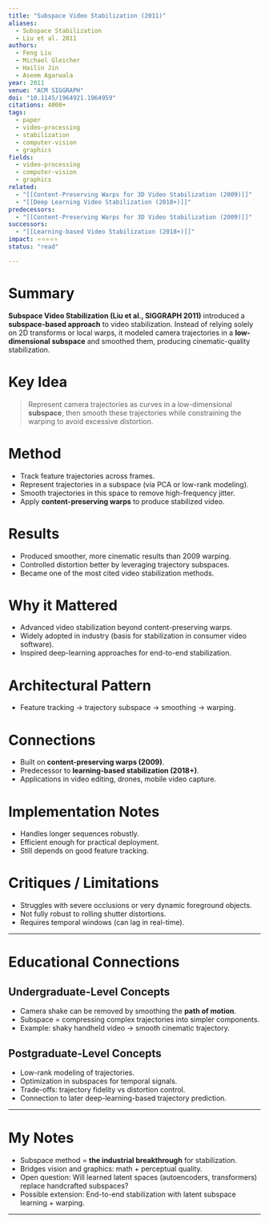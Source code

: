 ```yaml
---
title: "Subspace Video Stabilization (2011)"
aliases:
  - Subspace Stabilization
  - Liu et al. 2011
authors:
  - Feng Liu
  - Michael Gleicher
  - Hailin Jin
  - Aseem Agarwala
year: 2011
venue: "ACM SIGGRAPH"
doi: "10.1145/1964921.1964959"
citations: 4000+
tags:
  - paper
  - video-processing
  - stabilization
  - computer-vision
  - graphics
fields:
  - video-processing
  - computer-vision
  - graphics
related:
  - "[[Content-Preserving Warps for 3D Video Stabilization (2009)]]"
  - "[[Deep Learning Video Stabilization (2018+)]]"
predecessors:
  - "[[Content-Preserving Warps for 3D Video Stabilization (2009)]]"
successors:
  - "[[Learning-based Video Stabilization (2018+)]]"
impact: ⭐⭐⭐⭐⭐
status: "read"

---
```


# Summary
**Subspace Video Stabilization (Liu et al., SIGGRAPH 2011)** introduced a **subspace-based approach** to video stabilization. Instead of relying solely on 2D transforms or local warps, it modeled camera trajectories in a **low-dimensional subspace** and smoothed them, producing cinematic-quality stabilization.

# Key Idea
> Represent camera trajectories as curves in a low-dimensional **subspace**, then smooth these trajectories while constraining the warping to avoid excessive distortion.

# Method
- Track feature trajectories across frames.  
- Represent trajectories in a subspace (via PCA or low-rank modeling).  
- Smooth trajectories in this space to remove high-frequency jitter.  
- Apply **content-preserving warps** to produce stabilized video.  

# Results
- Produced smoother, more cinematic results than 2009 warping.  
- Controlled distortion better by leveraging trajectory subspaces.  
- Became one of the most cited video stabilization methods.  

# Why it Mattered
- Advanced video stabilization beyond content-preserving warps.  
- Widely adopted in industry (basis for stabilization in consumer video software).  
- Inspired deep-learning approaches for end-to-end stabilization.  

# Architectural Pattern
- Feature tracking → trajectory subspace → smoothing → warping.  

# Connections
- Built on **content-preserving warps (2009)**.  
- Predecessor to **learning-based stabilization (2018+)**.  
- Applications in video editing, drones, mobile video capture.  

# Implementation Notes
- Handles longer sequences robustly.  
- Efficient enough for practical deployment.  
- Still depends on good feature tracking.  

# Critiques / Limitations
- Struggles with severe occlusions or very dynamic foreground objects.  
- Not fully robust to rolling shutter distortions.  
- Requires temporal windows (can lag in real-time).  

---

# Educational Connections

## Undergraduate-Level Concepts
- Camera shake can be removed by smoothing the **path of motion**.  
- Subspace = compressing complex trajectories into simpler components.  
- Example: shaky handheld video → smooth cinematic trajectory.  

## Postgraduate-Level Concepts
- Low-rank modeling of trajectories.  
- Optimization in subspaces for temporal signals.  
- Trade-offs: trajectory fidelity vs distortion control.  
- Connection to later deep-learning-based trajectory prediction.  

---

# My Notes
- Subspace method = **the industrial breakthrough** for stabilization.  
- Bridges vision and graphics: math + perceptual quality.  
- Open question: Will learned latent spaces (autoencoders, transformers) replace handcrafted subspaces?  
- Possible extension: End-to-end stabilization with latent subspace learning + warping.  

---
